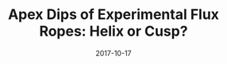 ---
title: "Apex Dips of Experimental Flux Ropes: Helix or Cusp?"
collection: publications
authors: <b>Pakorn Wongwaitayakornkul</b>, Magnus A. Haw, Hui Li, Paul M. Bellan
excerpt: 'We present a new theory for the presence of apex dips in certain experimental flux ropes.'
date: 2017-10-17
venue: 'ApJ, 848, 2'
doi: "https://doi.org/10.3847/1538-4357/aa8990"
img: 'p1.png'
pub: 1
---